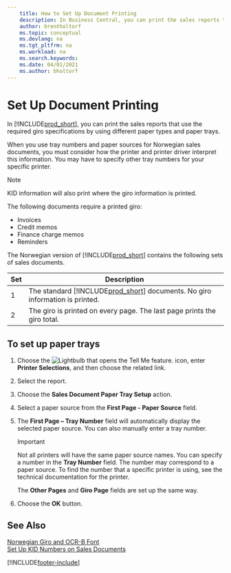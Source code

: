 ```yaml
---
    title: How to Set Up Document Printing
    description: In Business Central, you can print the sales reports that use the required giro specifications by using different paper types and paper trays.
    author: brentholtorf
    ms.topic: conceptual
    ms.devlang: na
    ms.tgt_pltfrm: na
    ms.workload: na
    ms.search.keywords:
    ms.date: 04/01/2021
    ms.author: bholtorf
---
```

# Set Up Document Printing
In [!INCLUDE[prod_short](../../includes/prod_short.md)], you can print the sales reports that use the required giro specifications by using different paper types and paper trays.  

When you use tray numbers and paper sources for Norwegian sales documents, you must consider how the printer and printer driver interpret this information. You may have to specify other tray numbers for your specific printer.  

> [!NOTE]  
>  KID information will also print where the giro information is printed.  

The following documents require a printed giro:  

- Invoices  
- Credit memos  
- Finance charge memos  
- Reminders  

The Norwegian version of [!INCLUDE[prod_short](../../includes/prod_short.md)] contains the following sets of sales documents.  

|**Set**|Description|  
|-------------|---------------------------------------|  
|1|The standard [!INCLUDE[prod_short](../../includes/prod_short.md)] documents. No giro information is printed.|  
|2|The giro is printed on every page. The last page prints the giro total.|  

## To set up paper trays  

1.  Choose the ![Lightbulb that opens the Tell Me feature.](../../media/ui-search/search_small.png "Tell me what you want to do") icon, enter **Printer Selections**, and then choose the related link.  
2.  Select the report.  
3.  Choose the **Sales Document Paper Tray Setup** action.  
4.  Select a paper source from the **First Page - Paper Source** field.  
5.  The **First Page – Tray Number** field will automatically display the selected paper source. You can also manually enter a tray number.  

    > [!IMPORTANT]  
    >  Not all printers will have the same paper source names. You can specify a number in the **Tray Number** field. The number may correspond to a paper source. To find the number that a specific printer is using, see the technical documentation for the printer.  

    The **Other Pages** and **Giro Page** fields are set up the same way.  

6.  Choose the **OK** button.  

## See Also  
  [Norwegian Giro and OCR-B Font](norwegian-giro-and-ocr-b-font.md)   
 [Set Up KID Numbers on Sales Documents](how-to-set-up-kid-numbers-on-sales-documents.md)


[!INCLUDE[footer-include](../../includes/footer-banner.md)]
